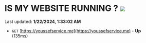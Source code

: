 # IS MY WEBSITE RUNNING ? [![](https://img.shields.io/static/v1?label=Sponsor&message=%E2%9D%A4&logo=GitHub&color=%23fe8e86)](https://github.com/sponsors/<username>)

Last updated: **1/22/2024, 1:33:02 AM**

- `GET` [https://youssefservice.me](https://youssefservice.me) - **Up** (135ms)
